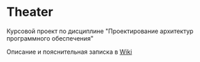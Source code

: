 # Theater

Курсовой проект по дисциплине "Проектирование архитектур программного обеспечения"

Описание и пояснительная записка в [Wiki](https://github.com/DariaMelnikova/spbpu-sw-architecture-design/wiki)
